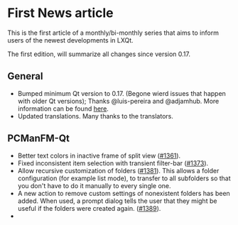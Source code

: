 # First News article
This is the first article of a monthly/bi-monthly series that aims to inform users of the newest developments in LXQt.

The first edition, will summarize all changes since version 0.17.

## General

- Bumped minimum Qt version to 0.17. (Begone wierd issues that happen with older Qt versions); Thanks @luis-pereira and @adjamhub. More information can be found [here](https://github.com/lxqt/lxqt/discussions/1974).
- Updated translations. Many thanks to the translators. 

## PCManFM-Qt
- Better text colors in inactive frame of split view ([#1361](https://github.com/lxqt/pcmanfm-qt/pull/1361)).
- Fixed inconsistent item selection with transient filter-bar ([#1373](https://github.com/lxqt/pcmanfm-qt/pull/1373)).
- Allow recursive customization of folders ([#1381](https://github.com/lxqt/pcmanfm-qt/pull/1381)). This allows a folder configuration (for example list mode), to transfer to all subfolders so that you don't have to do it manually to every single one.
- A new action to remove custom settings of nonexistent folders has been added. When used, a prompt dialog tells the user that they might be useful if the folders were created again. ([#1389](https://github.com/lxqt/pcmanfm-qt/pull/1389)).
- 
